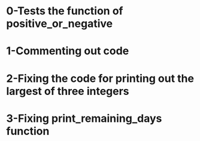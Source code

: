# 0-Tests the function of positive_or_negative
# 1-Commenting out code
# 2-Fixing the code for printing out the largest of three integers
# 3-Fixing print_remaining_days function

